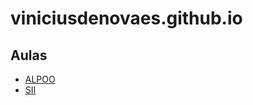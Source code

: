 # viniciusdenovaes.github.io

## Aulas

* [ALPOO](aulas/unip/20202/alpoo.md)
* [SII](aulas/unip/20202/sii.md)

